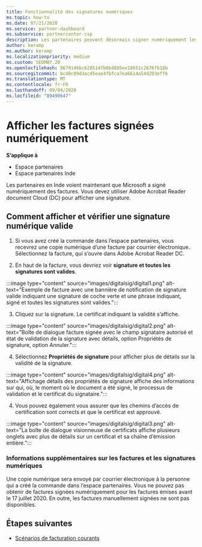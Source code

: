 ```yaml
---
title: Fonctionnalité des signatures numériques
ms.topic: how-to
ms.date: 07/21/2020
ms.service: partner-dashboard
ms.subservice: partnercenter-csp
description: Les partenaires peuvent désormais signer numériquement les factures
author: keramp
ms.author: keramp
ms.localizationpriority: medium
ms.custom: SEOMAY.20
ms.openlocfilehash: 8679146bc628514fb6b4885ee18651c2676fb18b
ms.sourcegitcommit: bcd0c09d3acd5eae4fbfca7ea6614a54d203eff6
ms.translationtype: MT
ms.contentlocale: fr-FR
ms.lasthandoff: 09/04/2020
ms.locfileid: "89490647"
---
```

# <a name="view-digitally-signed-invoices"></a>Afficher les factures signées numériquement

**S’applique à**

- Espace partenaires
- Espace partenaires Inde


Les partenaires en Inde voient maintenant que Microsoft a signé numériquement des factures. Vous devez utiliser Adobe Acrobat Reader document Cloud (DC) pour afficher une signature.

## <a name="how-to-view-and-insure-a-valid-digital-signature"></a>Comment afficher et vérifier une signature numérique valide


1. Si vous avez créé la commande dans l’espace partenaires, vous recevrez une copie numérique d’une facture par courrier électronique. Sélectionnez la facture, qui s’ouvre dans Adobe Acrobat Reader DC.


2. En haut de la facture, vous devriez voir **signature et toutes les signatures sont valides**.
 
 :::image type="content" source="images/digitalsig/digital1.png" alt-text="Exemple de facture avec une bannière de notification de signature valide indiquant une signature de coche verte et une phrase indiquant, signé et toutes les signatures sont valides.":::

3. Cliquez sur la signature. Le certificat indiquant la validité s’affiche.

:::image type="content" source="images/digitalsig/digital2.png" alt-text="Boîte de dialogue facture signée avec le champ signataire autorisé et état de validation de la signature avec détails, option Propriétés de signature, option Annuler."::: 

4. Sélectionnez **Propriétés de signature** pour afficher plus de détails sur la validité de la signature.

:::image type="content" source="images/digitalsig/digital4.png" alt-text="Affichage détails des propriétés de signature affiche des informations sur qui, où, le moment où le document a été signé, le processus de validation et le certificat du signataire."::: 

4. Vous pouvez également vous assurer que les chemins d’accès de certification sont corrects et que le certificat est approuvé.

 :::image type="content" source="images/digitalsig/digital3.png" alt-text="La boîte de dialogue visionneuse de certificats affiche plusieurs onglets avec plus de détails sur un certificat et sa chaîne d’émission entière.":::

### <a name="additional-information-on-invoices-and-digital-signatures"></a>Informations supplémentaires sur les factures et les signatures numériques

Une copie numérique sera envoyé par courrier électronique à la personne qui a créé la commande dans l’espace partenaires. Vous ne pouvez pas obtenir de factures signées numériquement pour les factures émises avant le 17 juillet 2020. En outre, les factures manuellement signées ne sont pas disponibles.

## <a name="next-steps"></a>Étapes suivantes

- [Scénarios de facturation courants](common-billing-scenarios.md)